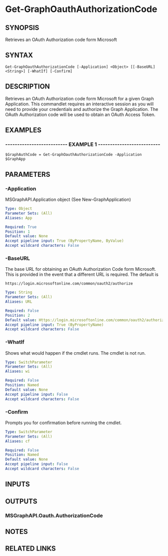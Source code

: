 # Get-GraphOauthAuthorizationCode

## SYNOPSIS
Retrieves an OAuth Authorization code form Microsoft

## SYNTAX

```
Get-GraphOauthAuthorizationCode [-Application] <Object> [[-BaseURL] <String>] [-WhatIf] [-Confirm]
```

## DESCRIPTION
Retrieves an OAuth Authorization code form Microsoft for a given Graph Application.
This commandlet requires an interactive session as you will need to provide your credentials and authorize the Graph Application.
The OAuth Authorization code will be used to obtain an OAuth Access Token.

## EXAMPLES

### -------------------------- EXAMPLE 1 --------------------------
```
$GraphAuthCode = Get-GraphOauthAuthorizationCode -Application $GraphApp
```

## PARAMETERS

### -Application
MSGraphAPI.Application object (See New-GraphApplication)

```yaml
Type: Object
Parameter Sets: (All)
Aliases: App

Required: True
Position: 1
Default value: None
Accept pipeline input: True (ByPropertyName, ByValue)
Accept wildcard characters: False
```

### -BaseURL
The base URL for obtaining an OAuth Authorization Code form Microsoft.
This is provided in the event that a different URL is required.
The default is 

    https://login.microsoftonline.com/common/oauth2/authorize

```yaml
Type: String
Parameter Sets: (All)
Aliases: URL

Required: False
Position: 2
Default value: Https://login.microsoftonline.com/common/oauth2/authorize
Accept pipeline input: True (ByPropertyName)
Accept wildcard characters: False
```

### -WhatIf
Shows what would happen if the cmdlet runs.
The cmdlet is not run.

```yaml
Type: SwitchParameter
Parameter Sets: (All)
Aliases: wi

Required: False
Position: Named
Default value: None
Accept pipeline input: False
Accept wildcard characters: False
```

### -Confirm
Prompts you for confirmation before running the cmdlet.

```yaml
Type: SwitchParameter
Parameter Sets: (All)
Aliases: cf

Required: False
Position: Named
Default value: None
Accept pipeline input: False
Accept wildcard characters: False
```

## INPUTS

## OUTPUTS

### MSGraphAPI.Oauth.AuthorizationCode

## NOTES

## RELATED LINKS

